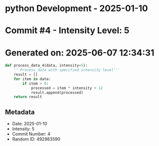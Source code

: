 ﻿# python Development - 2025-01-10
# Commit #4 - Intensity Level: 5
# Generated on: 2025-06-07 12:34:31
```python
def process_data_4(data, intensity=5):
    '''Process data with specified intensity level'''
    result = []
    for item in data:
        if item > 0:
            processed = item * intensity + 12
            result.append(processed)
    return result
```
## Metadata
- Date: 2025-01-10
- Intensity: 5
- Commit Number: 4
- Random ID: 492983590
